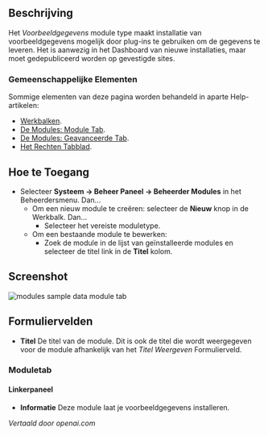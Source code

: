 <!-- Filename: Help4.x:Admin_Modules:_Sample_Data  / Display title: Modules: Voorbeeldgegevens -->

## Beschrijving

Het *Voorbeeldgegevens* module type maakt installatie van voorbeeldgegevens mogelijk door plug-ins te gebruiken om de gegevens te leveren. Het is aanwezig in het Dashboard van nieuwe installaties, maar moet gedepubliceerd worden op gevestigde sites.

### Gemeenschappelijke Elementen

Sommige elementen van deze pagina worden behandeld in aparte Help-artikelen:

* [Werkbalken](jdocmanual?article=help/common-elements/toolbars).
* [De Modules: Module Tab](jdocmanual?article=help/modules/modules-module-tab).
* [De Modules: Geavanceerde Tab](jdocmanual?article=help/modules/modules-advanced-tab).
* [Het Rechten Tabblad](jdocmanual?article=help/common-elements/edit-permissions).

## Hoe te Toegang

- Selecteer **Systeem → Beheer Paneel → Beheerder Modules** in het
  Beheerdersmenu. Dan...
  - Om een nieuw module te creëren: selecteer de **Nieuw** knop in de Werkbalk. Dan...
    - Selecteer het vereiste moduletype.
  - Om een bestaande module te bewerken:
    - Zoek de module in de lijst van geïnstalleerde modules en selecteer de
      titel link in de **Titel** kolom.

## Screenshot

![modules sample data module tab](../../../nl/images/modules-admin/modules-sample-data-module-tab.png)

## Formuliervelden

- **Titel** De titel van de module. Dit is ook de titel die wordt weergegeven
  voor de module afhankelijk van het *Titel Weergeven* Formulierveld.

### Moduletab

#### Linkerpaneel

- **Informatie** Deze module laat je voorbeeldgegevens installeren.

*Vertaald door openai.com*

